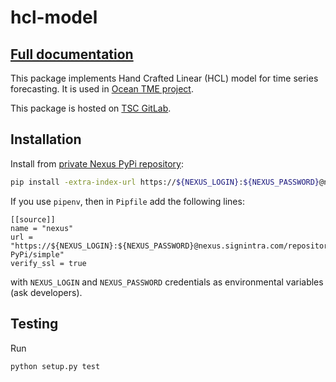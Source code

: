 # hcl-model

## [Full documentation](https://nexus.signintra.com/repository/GDSA-static/packages/hcl-model/docs/index.html)

This package implements Hand Crafted Linear (HCL) model for time series forecasting. It is used in [Ocean TME project](https://git.signintra.com/trade-management-platform).

This package is hosted on [TSC GitLab](https://git.signintra.com/gdsa/python-libs/hcl-model).

## Installation

Install from [private Nexus PyPi repository](https://nexus.signintra.com/#browse/browse:GDSA-PyPi):
```bash
pip install -extra-index-url https://${NEXUS_LOGIN}:${NEXUS_PASSWORD}@nexus.signintra.com/repository/GDSA-PyPi/simple hcl-model
```

If you use `pipenv`, then in `Pipfile` add the following lines:
```text
[[source]]
name = "nexus"
url = "https://${NEXUS_LOGIN}:${NEXUS_PASSWORD}@nexus.signintra.com/repository/GDSA-PyPi/simple"
verify_ssl = true
```
with `NEXUS_LOGIN` and `NEXUS_PASSWORD` credentials as environmental variables (ask developers).

## Testing

Run
```bash
python setup.py test
```

